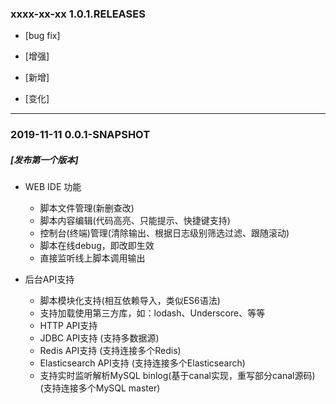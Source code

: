 ### xxxx-xx-xx 1.0.1.RELEASES

- [bug fix]

- [增强]

- [新增]

- [变化]

---

### 2019-11-11 0.0.1-SNAPSHOT

##### [发布第一个版本]
  
  - WEB IDE 功能
    - 脚本文件管理(新删查改)
    - 脚本内容编辑(代码高亮、只能提示、快捷键支持)
    - 控制台(终端)管理(清除输出、根据日志级别筛选过滤、跟随滚动)
    - 脚本在线debug，即改即生效
    - 直接监听线上脚本调用输出
  
  - 后台API支持
    - 脚本模块化支持(相互依赖导入，类似ES6语法)
    - 支持加载使用第三方库，如：lodash、Underscore、等等
    - HTTP API支持
    - JDBC API支持 (支持多数据源)
    - Redis API支持 (支持连接多个Redis)
    - Elasticsearch API支持 (支持连接多个Elasticsearch)
    - 支持实时监听解析MySQL binlog(基于canal实现，重写部分canal源码) (支持连接多个MySQL master)

